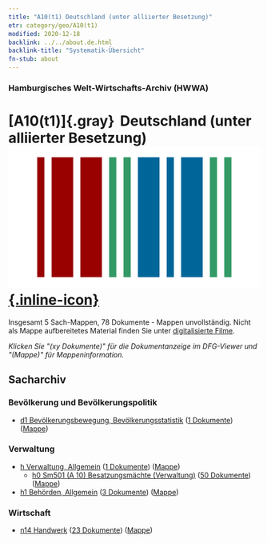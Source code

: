 ```yaml
---
title: "A10(t1) Deutschland (unter alliierter Besetzung)"
etr: category/geo/A10(t1)
modified: 2020-12-18
backlink: ../../about.de.html
backlink-title: "Systematik-Übersicht"
fn-stub: about
---
```


### Hamburgisches Welt-Wirtschafts-Archiv (HWWA)
# [A10(t1)]{.gray}&#8201; Deutschland (unter alliierter Besetzung)&#160; [![Wikidata item](/images/Wikidata-logo.svg){.inline-icon}](http://www.wikidata.org/entity/Q2415901)




Insgesamt 5 Sach-Mappen, 78 Dokumente - Mappen unvollständig.
Nicht als Mappe aufbereitetes Material finden Sie unter [digitalisierte Filme](/film/h1_sh).

_Klicken Sie "(xy Dokumente)" für die Dokumentanzeige im DFG-Viewer und "(Mappe)" für Mappeninformation._

## Sacharchiv




### Bevölkerung und Bevölkerungspolitik

- [d1 Bevölkerungsbewegung, Bevölkerungsstatistik](../../../subject/about.de.html#d1) (<a href="https://dfg-viewer.de/show/?tx_dlf[id]=https://pm20.zbw.eu/mets/sh/1872xx/187230/1442xx/144222/public.mets.de.xml" target="_blank">1 Dokumente</a>) ([Mappe](http://purl.org/pressemappe20/folder/sh/187230,144222))

### Verwaltung

- [h Verwaltung, Allgemein](../../../subject/about.de.html#h) (<a href="https://dfg-viewer.de/show/?tx_dlf[id]=https://pm20.zbw.eu/mets/sh/1872xx/187230/1446xx/144659/public.mets.de.xml" target="_blank">1 Dokumente</a>) ([Mappe](http://purl.org/pressemappe20/folder/sh/187230,144659))
  - [h0 Sm501 (A 10) Besatzungsmächte (Verwaltung)](../../../subject/about.de.html#h0_Sm501_(A_10)) (<a href="https://dfg-viewer.de/show/?tx_dlf[id]=https://pm20.zbw.eu/mets/sh/1872xx/187230/2057xx/205741/public.mets.de.xml" target="_blank">50 Dokumente</a>) ([Mappe](http://purl.org/pressemappe20/folder/sh/187230,205741))
- [h1 Behörden, Allgemein](../../../subject/about.de.html#h1) (<a href="https://dfg-viewer.de/show/?tx_dlf[id]=https://pm20.zbw.eu/mets/sh/1872xx/187230/1446xx/144660/public.mets.de.xml" target="_blank">3 Dokumente</a>) ([Mappe](http://purl.org/pressemappe20/folder/sh/187230,144660))

### Wirtschaft

- [n14 Handwerk](../../../subject/about.de.html#n14) (<a href="https://dfg-viewer.de/show/?tx_dlf[id]=https://pm20.zbw.eu/mets/sh/1872xx/187230/1451xx/145135/public.mets.de.xml" target="_blank">23 Dokumente</a>) ([Mappe](http://purl.org/pressemappe20/folder/sh/187230,145135))


